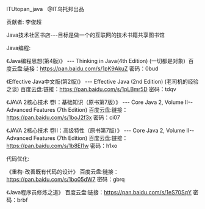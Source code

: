 ITUtopan_java   
@IT乌托邦出品

贡献者: 李俊超

Java技术社区书店---目标是做一个的互联网的技术书籍共享图书馆


Java编程:

 《Java编程思想(第4版)》 --- Thinking in Java(4th Edition) (一切都是对象)
  百度云盘:链接：https://pan.baidu.com/s/1pK9AkuZ 密码：0bud
  
 《Effective Java中文版(第2版)》 --- Effective Java (2nd Edition) (老司机的经验之谈)
  百度云盘:链接：https://pan.baidu.com/s/1pLBmr5D 密码：tdqv
  
 《JAVA 2核心技术 卷I：基础知识（原书第7版）》 --- Core Java 2, Volume II--Advanced Features (7th Edition)
  百度云盘:链接：https://pan.baidu.com/s/1boJ2f3x 密码：ci07
  
 《JAVA 2核心技术 卷II：高级特性（原书第7版）》 --- Core Java 2, Volume II--Advanced Features (7th Edition)
  百度云盘:链接：https://pan.baidu.com/s/1b8EI1w 密码：h1xo
  
代码优化:

 《重构-改善既有代码的设计》
  百度云盘:链接：https://pan.baidu.com/s/1bo05dW7 密码：gbrq
  
 《Java程序员修炼之道》
  百度云盘:链接：https://pan.baidu.com/s/1eS70SqY 密码：brbf
 
